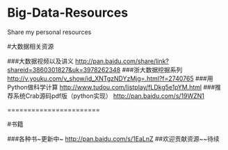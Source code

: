 Big-Data-Resources
==================

Share my personal resources 

#大数据相关资源


###大数据视频以及讲义
<http://pan.baidu.com/share/link?shareid=3860301827&uk=3978262348>
###浙大数据挖掘系列
<http://v.youku.com/v_show/id_XNTgzNDYzMjg=.html?f=2740765>
###用Python做科学计算
<http://www.tudou.com/listplay/fLDkg5e1pYM.html>
###推荐系统Crab源码pdf版（python实现）
<http://pan.baidu.com/s/19WZN1>


=======================


#书籍

###各种书~更新中~
<http://pan.baidu.com/s/1EaLnZ>
##欢迎贡献资源~~待续
